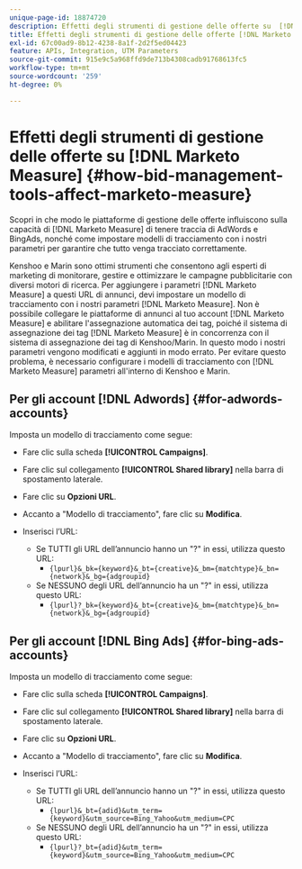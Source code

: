 ```yaml
---
unique-page-id: 18874720
description: Effetti degli strumenti di gestione delle offerte su  [!DNL Marketo Measure] - [!DNL Marketo Measure]
title: Effetti degli strumenti di gestione delle offerte [!DNL Marketo Measure]
exl-id: 67c00ad9-8b12-4238-8a1f-2d2f5ed04423
feature: APIs, Integration, UTM Parameters
source-git-commit: 915e9c5a968ffd9de713b4308cadb91768613fc5
workflow-type: tm+mt
source-wordcount: '259'
ht-degree: 0%

---
```


# Effetti degli strumenti di gestione delle offerte su [!DNL Marketo Measure] {#how-bid-management-tools-affect-marketo-measure}

Scopri in che modo le piattaforme di gestione delle offerte influiscono sulla capacità di [!DNL Marketo Measure] di tenere traccia di AdWords e BingAds, nonché come impostare modelli di tracciamento con i nostri parametri per garantire che tutto venga tracciato correttamente.

Kenshoo e Marin sono ottimi strumenti che consentono agli esperti di marketing di monitorare, gestire e ottimizzare le campagne pubblicitarie con diversi motori di ricerca. Per aggiungere i parametri [!DNL Marketo Measure] a questi URL di annunci, devi impostare un modello di tracciamento con i nostri parametri [!DNL Marketo Measure]. Non è possibile collegare le piattaforme di annunci al tuo account [!DNL Marketo Measure] e abilitare l&#39;assegnazione automatica dei tag, poiché il sistema di assegnazione dei tag [!DNL Marketo Measure] è in concorrenza con il sistema di assegnazione dei tag di Kenshoo/Marin. In questo modo i nostri parametri vengono modificati e aggiunti in modo errato. Per evitare questo problema, è necessario configurare i modelli di tracciamento con [!DNL Marketo Measure] parametri all&#39;interno di Kenshoo e Marin.

## Per gli account [!DNL Adwords] {#for-adwords-accounts}

Imposta un modello di tracciamento come segue:

* Fare clic sulla scheda **[!UICONTROL Campaigns]**.
* Fare clic sul collegamento **[!UICONTROL Shared library]** nella barra di spostamento laterale.
* Fare clic su **Opzioni URL**.
* Accanto a &quot;Modello di tracciamento&quot;, fare clic su **Modifica**.
* Inserisci l’URL:

   * Se TUTTI gli URL dell’annuncio hanno un &quot;?&quot; in essi, utilizza questo URL:
      * `{lpurl}&_bk={keyword}&_bt={creative}&_bm={matchtype}&_bn={network}&_bg={adgroupid}`
   * Se NESSUNO degli URL dell’annuncio ha un &quot;?&quot; in essi, utilizza questo URL:
      * `{lpurl}?_bk={keyword}&_bt={creative}&_bm={matchtype}&_bn={network}&_bg={adgroupid}`


## Per gli account [!DNL Bing Ads] {#for-bing-ads-accounts}

Imposta un modello di tracciamento come segue:

* Fare clic sulla scheda **[!UICONTROL Campaigns]**.
* Fare clic sul collegamento **[!UICONTROL Shared library]** nella barra di spostamento laterale.
* Fare clic su **Opzioni URL**.
* Accanto a &quot;Modello di tracciamento&quot;, fare clic su **Modifica**.
* Inserisci l’URL:

   * Se TUTTI gli URL dell’annuncio hanno un &quot;?&quot; in essi, utilizza questo URL:
      * `{lpurl}&_bt={adid}&utm_term={keyword}&utm_source=Bing_Yahoo&utm_medium=CPC`
   * Se NESSUNO degli URL dell’annuncio ha un &quot;?&quot; in essi, utilizza questo URL:
      * `{lpurl}?_bt={adid}&utm_term={keyword}&utm_source=Bing_Yahoo&utm_medium=CPC`
